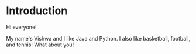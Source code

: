 # Introduction

Hi everyone!

My name's Vishwa and I like Java and Python. I also like basketball, football, and tennis! What about you!
